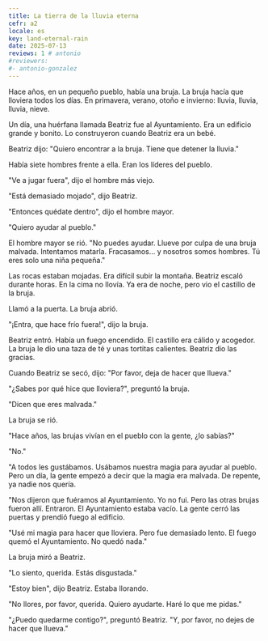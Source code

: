 ```yaml
---
title: La tierra de la lluvia eterna
cefr: a2
locale: es
key: land-eternal-rain
date: 2025-07-13
reviews: 1 # antonio
#reviewers:
#- antonio-gonzalez
---
```


Hace años, en un pequeño pueblo, había una bruja. La bruja hacía que lloviera todos los días. En primavera, verano, otoño e invierno: lluvia, lluvia, lluvia, nieve.

Un día, una huérfana llamada Beatriz fue al Ayuntamiento. Era un edificio grande y bonito. Lo construyeron cuando Beatriz era un bebé.

Beatriz dijo: "Quiero encontrar a la bruja. Tiene que detener la lluvia."

Había siete hombres frente a ella. Eran los líderes del pueblo.

"Ve a jugar fuera", dijo el hombre más viejo.

"Está demasiado mojado", dijo Beatriz.

"Entonces quédate dentro", dijo el hombre mayor.

"Quiero ayudar al pueblo."

El hombre mayor se rió. "No puedes ayudar. Llueve por culpa de una bruja malvada. Intentamos matarla. Fracasamos… y nosotros somos hombres. Tú eres solo una niña pequeña."

Las rocas estaban mojadas. Era difícil subir la montaña. Beatriz escaló durante horas. En la cima no llovía. Ya era de noche, pero vio el castillo de la bruja.

Llamó a la puerta. La bruja abrió.

"¡Entra, que hace frío fuera!", dijo la bruja.

Beatriz entró. Había un fuego encendido. El castillo era cálido y acogedor. La bruja le dio una taza de té y unas tortitas calientes. Beatriz dio las gracias.

Cuando Beatriz se secó, dijo: "Por favor, deja de hacer que llueva."

"¿Sabes por qué hice que lloviera?", preguntó la bruja.

"Dicen que eres malvada."

La bruja se rió.

"Hace años, las brujas vivían en el pueblo con la gente, ¿lo sabías?"

"No."

"A todos les gustábamos. Usábamos nuestra magia para ayudar al pueblo. Pero un día, la gente empezó a decir que la magia era malvada. De repente, ya nadie nos quería.

"Nos dijeron que fuéramos al Ayuntamiento. Yo no fui. Pero las otras brujas fueron allí. Entraron. El Ayuntamiento estaba vacío. La gente cerró las puertas y prendió fuego al edificio.

"Usé mi magia para hacer que lloviera. Pero fue demasiado lento. El fuego quemó el Ayuntamiento. No quedó nada."

La bruja miró a Beatriz.

"Lo siento, querida. Estás disgustada."

"Estoy bien", dijo Beatriz. Estaba llorando.

"No llores, por favor, querida. Quiero ayudarte. Haré lo que me pidas."

"¿Puedo quedarme contigo?", preguntó Beatriz. "Y, por favor, no dejes de hacer que llueva."